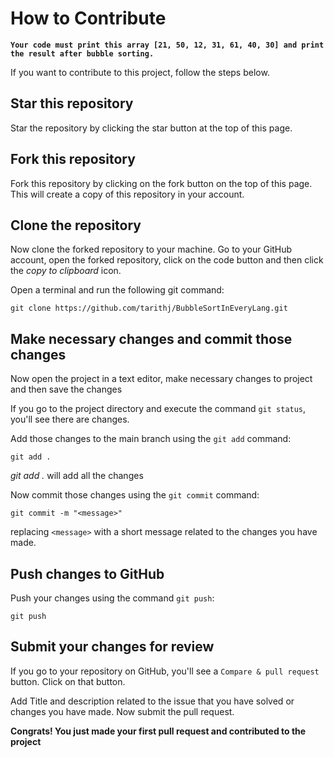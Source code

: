 # How to Contribute

**`Your code must print this array [21, 50, 12, 31, 61, 40, 30] and print the result after bubble sorting.`**

If you want to contribute to this project, follow the steps below.


## Star this repository

Star the repository by clicking the star button at the top of this page.

## Fork this repository

Fork this repository by clicking on the fork button on the top of this page.
This will create a copy of this repository in your account.

## Clone the repository

Now clone the forked repository to your machine. Go to your GitHub account, open the forked repository, click on the code button and then click the _copy to clipboard_ icon.

Open a terminal and run the following git command:

```
git clone https://github.com/tarithj/BubbleSortInEveryLang.git
```

## Make necessary changes and commit those changes

Now open the project in a text editor, make necessary changes to project and then save the changes

If you go to the project directory and execute the command `git status`, you'll see there are changes.

Add those changes to the main branch using the `git add` command:

```
git add .
```
_git add ._ will add all the changes

Now commit those changes using the `git commit` command:

```
git commit -m "<message>"
```

replacing `<message>` with a short message related to the changes you have made.

## Push changes to GitHub

Push your changes using the command `git push`:

```
git push
```

## Submit your changes for review

If you go to your repository on GitHub, you'll see a `Compare & pull request` button. Click on that button.

Add Title and description related to the issue that you have solved or changes you have made. Now submit the pull request.


**Congrats! You just made your first pull request and contributed to the project**